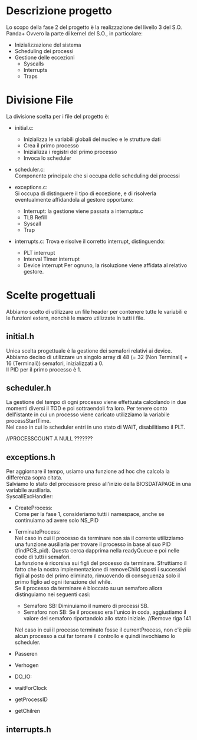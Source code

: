 # Descrizione progetto
Lo scopo della fase 2 del progetto è la realizzazione del livello 3 del S.O. Panda+
Ovvero la parte di kernel del S.O., in particolare:
- Inizializzazione del sistema 
- Scheduling dei processi 
- Gestione delle eccezioni
    - Syscalls
    - Interrupts
    - Traps

# Divisione File

La divisione scelta per i file del progetto è:
- initial.c:
    - Inizializza le variabili globali del nucleo e le strutture dati
    - Crea il primo processo
    - Inizializza i registri del primo processo
    - Invoca lo scheduler

- scheduler.c:  
    Componente principale che si occupa dello scheduling dei processi

- exceptions.c:  
    Si occupa di distinguere il tipo di eccezione, e di risolverla eventualmente affidandola al gestore opportuno:
    - Interrupt: la gestione viene passata a interrupts.c
    - TLB Refill
    - Syscall
    - Trap 

- interrupts.c: 
    Trova e risolve il corretto interrupt, distinguendo:
    - PLT interrupt
    - Interval Timer interrupt
    - Device interrupt
    Per ognuno, la risoluzione viene affidata al relativo gestore.

# Scelte progettuali
Abbiamo scelto di utilizzare un file header per contenere tutte le variabili e le funzioni extern, nonchè le macro utilizzate in tutti i file.

## initial.h
Unica scelta progettuale è la gestione dei semafori relativi ai device. Abbiamo deciso di utilizzare un singolo array di 48 (= 32 (Non Terminali) + 16 (Terminali)) semafori, inizializzati a 0.  
Il PID per il primo processo è 1.

## scheduler.h
La gestione del tempo di ogni processo viene effettuata calcolando in due momenti diversi il TOD e poi sottraendoli fra loro. Per tenere conto dell'istante in cui un processo viene caricato utilizziamo la variabile processStartTime.  
Nel caso in cui lo scheduler entri in uno stato di WAIT, disabilitiamo il PLT.
  
//PROCESSCOUNT A NULL ???????
  

## exceptions.h
Per aggiornare il tempo, usiamo una funzione ad hoc che calcola la differenza sopra citata.   
Salviamo lo stato del processore preso all'inizio della BIOSDATAPAGE in una variabile ausiliaria.   
SyscallExcHandler:
- CreateProcess:  
    Come per la fase 1, consideriamo tutti i namespace, anche se continuiamo ad avere solo NS_PID
- TerminateProcess:  
    Nel caso in cui il processo da terminare non sia il corrente utilizziamo una funzione ausiliaria per trovare il processo in base al suo PID (findPCB_pid). Questa cerca dapprima nella readyQueue e poi nelle code di tutti i semafori.  
    La funzione è ricorsiva sui figli del processo da terminare. Sfruttiamo il fatto che la nostra implementazione di removeChild sposti i successivi figli al posto del primo eliminato, rimuovendo di conseguenza solo il primo figlio ad ogni iterazione del while.  
    Se il processo da terminare è bloccato su un semaforo allora distinguiamo nei seguenti casi:  
    - Semaforo SB:  Diminuiamo il numero di processi SB.
    - Semaforo non SB: Se il processo era l'unico in coda, aggiustiamo il valore del semaforo riportandolo allo stato iniziale. //Remove riga 141
    
    Nel caso in cui il processo terminato fosse il currentProcess, non c'è più alcun processo a cui far tornare il controllo e quindi invochiamo lo scheduler.
- Passeren
- Verhogen
- DO_IO:
- waitForClock
- getProcessID
- getChilren

## interrupts.h

